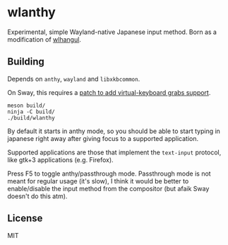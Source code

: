 # wlanthy

Experimental, simple Wayland-native Japanese input method. Born as a
modification of [wlhangul].

## Building

Depends on `anthy`, `wayland` and `libxkbcommon`.

On Sway, this requires a [patch to add virtual-keyboard grabs
support][sway-keyboard-grab].

    meson build/
    ninja -C build/
    ./build/wlanthy

By default it starts in anthy mode, so you should be able to start typing
in japanese right away after giving focus to a supported application.

Supported applications are those that implement the `text-input` protocol,
like gtk+3 applications (e.g. Firefox).

Press F5 to toggle anthy/passthrough mode. Passthrough mode is not meant for
regular usage (it's slow), I think it would be better to enable/disable the
input method from the compositor (but afaik Sway doesn't do this atm).

## License

MIT

[wlhangul]: https://github.com/emersion/wlhangul
[sway-keyboard-grab]: https://github.com/swaywm/sway/pull/4932

